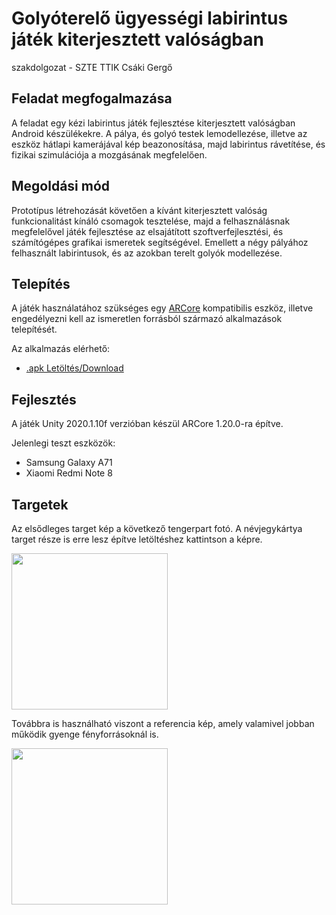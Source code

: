 # Golyóterelő ügyességi labirintus játék kiterjesztett valóságban
szakdolgozat - SZTE TTIK Csáki Gergő

## Feladat megfogalmazása
A feladat egy kézi labirintus játék fejlesztése kiterjesztett valóságban Android készülékekre. A pálya, és golyó testek lemodellezése, illetve az eszköz hátlapi kamerájával kép beazonosítása, majd labirintus rávetítése, és fizikai szimulációja a mozgásának megfelelően.

## Megoldási mód
Prototípus létrehozását követően a kívánt kiterjesztett valóság funkcionalitást kínáló csomagok tesztelése, majd a felhasználásnak megfelelővel játék fejlesztése az elsajátított szoftverfejlesztési, és számítógépes grafikai ismeretek segítségével. Emellett a négy pályához felhasznált labirintusok, és az azokban terelt golyók modellezése.

## Telepítés
 A játék használatához szükséges egy [ARCore](https://developers.google.com/ar/discover/supported-devices) kompatibilis eszköz, illetve engedélyezni kell az ismeretlen forrásból származó alkalmazások telepítését.
 
 Az alkalmazás elérhető: 
 * [.apk Letöltés/Download](https://github.com/Csaki95/AR-Labirinth-2019-Android/raw/master/Builds/AR%20Labyrinth.apk)
 
 ## Fejlesztés
 A játék Unity 2020.1.10f verzióban készül ARCore 1.20.0-ra építve.
 
 Jelenlegi teszt eszközök:
 * Samsung Galaxy A71
 * Xiaomi Redmi Note 8
 
 ## Targetek
 
 Az elsődleges target kép a következő tengerpart fotó. A névjegykártya target része is erre lesz építve letöltéshez kattintson a képre.
 
 <img src="Assets/Target/nature-4785780_1920.jpg" width="250">
 
 Továbbra is használható viszont a referencia kép, amely valamivel jobban működik gyenge fényforrásoknál is.
 
 <img src="Assets/Target/augmented-images-earth.jpg" width="250">
 
